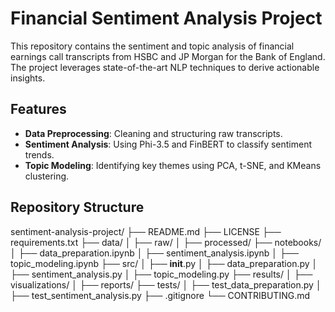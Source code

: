 # Financial Sentiment Analysis Project

This repository contains the sentiment and topic analysis of financial earnings call transcripts from HSBC and JP Morgan for the Bank of England. The project leverages state-of-the-art NLP techniques to derive actionable insights.

## Features
- **Data Preprocessing**: Cleaning and structuring raw transcripts.
- **Sentiment Analysis**: Using Phi-3.5 and FinBERT to classify sentiment trends.
- **Topic Modeling**: Identifying key themes using PCA, t-SNE, and KMeans clustering.

## Repository Structure
sentiment-analysis-project/
├── README.md
├── LICENSE
├── requirements.txt
├── data/
│   ├── raw/
│   ├── processed/
├── notebooks/
│   ├── data_preparation.ipynb
│   ├── sentiment_analysis.ipynb
│   ├── topic_modeling.ipynb
├── src/
│   ├── __init__.py
│   ├── data_preparation.py
│   ├── sentiment_analysis.py
│   ├── topic_modeling.py
├── results/
│   ├── visualizations/
│   ├── reports/
├── tests/
│   ├── test_data_preparation.py
│   ├── test_sentiment_analysis.py
├── .gitignore
└── CONTRIBUTING.md
